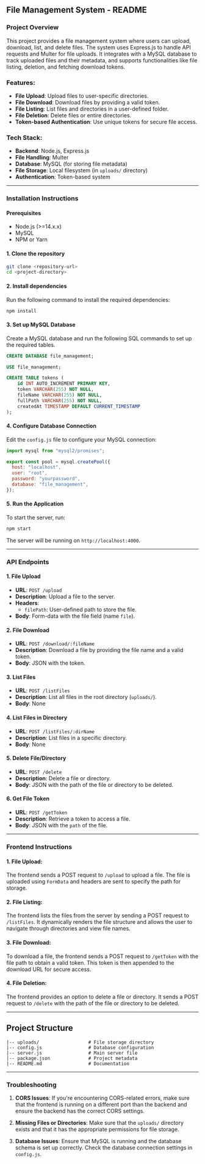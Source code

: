 ## File Management System - README

### Project Overview

This project provides a file management system where users can upload, download, list, and delete files. The system uses Express.js to handle API requests and Multer for file uploads. It integrates with a MySQL database to track uploaded files and their metadata, and supports functionalities like file listing, deletion, and fetching download tokens.

### Features:

- **File Upload**: Upload files to user-specific directories.
- **File Download**: Download files by providing a valid token.
- **File Listing**: List files and directories in a user-defined folder.
- **File Deletion**: Delete files or entire directories.
- **Token-based Authentication**: Use unique tokens for secure file access.

### Tech Stack:

- **Backend**: Node.js, Express.js
- **File Handling**: Multer
- **Database**: MySQL (for storing file metadata)
- **File Storage**: Local filesystem (in `uploads/` directory)
- **Authentication**: Token-based system

---

### Installation Instructions

#### Prerequisites

- Node.js (>=14.x.x)
- MySQL
- NPM or Yarn

#### 1. Clone the repository

```bash
git clone <repository-url>
cd <project-directory>
```

#### 2. Install dependencies

Run the following command to install the required dependencies:

```bash
npm install
```

#### 3. Set up MySQL Database

Create a MySQL database and run the following SQL commands to set up the required tables.

```sql
CREATE DATABASE file_management;

USE file_management;

CREATE TABLE tokens (
    id INT AUTO_INCREMENT PRIMARY KEY,
    token VARCHAR(255) NOT NULL,
    fileName VARCHAR(255) NOT NULL,
    fullPath VARCHAR(255) NOT NULL,
    createdAt TIMESTAMP DEFAULT CURRENT_TIMESTAMP
);
```

#### 4. Configure Database Connection

Edit the `config.js` file to configure your MySQL connection:

```js
import mysql from "mysql2/promises";

export const pool = mysql.createPool({
  host: "localhost",
  user: "root",
  password: "yourpassword",
  database: "file_management",
});
```

#### 5. Run the Application

To start the server, run:

```bash
npm start
```

The server will be running on `http://localhost:4000`.

---

### API Endpoints

#### 1. **File Upload**

- **URL**: `POST /upload`
- **Description**: Upload a file to the server.
- **Headers**:
  - `filePath`: User-defined path to store the file.
- **Body**: Form-data with the file field (name `file`).

#### 2. **File Download**

- **URL**: `POST /download/:fileName`
- **Description**: Download a file by providing the file name and a valid token.
- **Body**: JSON with the token.

#### 3. **List Files**

- **URL**: `POST /listFiles`
- **Description**: List all files in the root directory (`uploads/`).
- **Body**: None

#### 4. **List Files in Directory**

- **URL**: `POST /listFiles/:dirName`
- **Description**: List files in a specific directory.
- **Body**: None

#### 5. **Delete File/Directory**

- **URL**: `POST /delete`
- **Description**: Delete a file or directory.
- **Body**: JSON with the path of the file or directory to be deleted.

#### 6. **Get File Token**

- **URL**: `POST /getToken`
- **Description**: Retrieve a token to access a file.
- **Body**: JSON with the `path` of the file.

---

### Frontend Instructions

#### 1. File Upload:

The frontend sends a POST request to `/upload` to upload a file. The file is uploaded using `FormData` and headers are sent to specify the path for storage.

#### 2. File Listing:

The frontend lists the files from the server by sending a POST request to `/listFiles`. It dynamically renders the file structure and allows the user to navigate through directories and view file names.

#### 3. File Download:

To download a file, the frontend sends a POST request to `/getToken` with the file path to obtain a valid token. This token is then appended to the download URL for secure access.

#### 4. File Deletion:

The frontend provides an option to delete a file or directory. It sends a POST request to `/delete` with the path of the file or directory to be deleted.

---

## Project Structure

```
|-- uploads/                  # File storage directory
|-- config.js                 # Database configuration
|-- server.js                 # Main server file
|-- package.json              # Project metadata
|-- README.md                 # Documentation
```

---

### Troubleshooting

1. **CORS Issues**: If you're encountering CORS-related errors, make sure that the frontend is running on a different port than the backend and ensure the backend has the correct CORS settings.

2. **Missing Files or Directories**: Make sure that the `uploads/` directory exists and that it has the appropriate permissions for file storage.

3. **Database Issues**: Ensure that MySQL is running and the database schema is set up correctly. Check the database connection settings in `config.js`.
